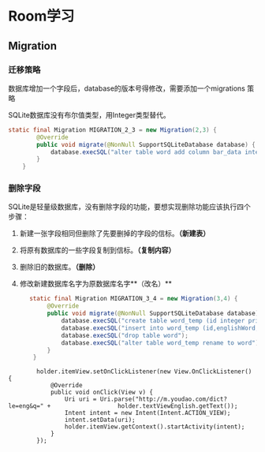 # Room学习

## Migration

### 迁移策略

数据库增加一个字段后，database的版本号得修改，需要添加一个migrations 策略

SQLite数据库没有布尔值类型，用Integer类型替代。

```java
static final Migration MIGRATION_2_3 = new Migration(2,3) {
        @Override
        public void migrate(@NonNull SupportSQLiteDatabase database) {
            database.execSQL("alter table word add column bar_data integer not null default 0");
        }
    }
```

### 删除字段

SQLite是轻量级数据库，没有删除字段的功能，要想实现删除功能应该执行四个步骤：

1. 新建一张字段相同但删除了先要删掉的字段的信标。**（新建表）**

2. 将原有数据库的一些字段复制到信标。**（复制内容）**

3. 删除旧的数据库。**（删除）**

4. 修改新建数据库名字为原数据库名字**（改名）**

```java
      static final Migration MIGRATION_3_4 = new Migration(3,4) {
           @Override
           public void migrate(@NonNull SupportSQLiteDatabase database) {
               database.execSQL("create table word_temp (id integer primary key not null,englishWord TEXT,chineseMeaning text,bar_data integer not null default 0)");
               database.execSQL("insert into word_temp (id,englishWord,chineseMeaning,bar_data) select id,englishWord,chineseMeaning,bar_data from word;");
               database.execSQL("drop table word");
               database.execSQL("alter table word_temp rename to word");
           }
       }
```

   

```
        holder.itemView.setOnClickListener(new View.OnClickListener() {
            @Override
            public void onClick(View v) {
                Uri uri = Uri.parse("http://m.youdao.com/dict?le=eng&q=" +                   holder.textViewEnglish.getText());
                Intent intent = new Intent(Intent.ACTION_VIEW);
                intent.setData(uri);
                holder.itemView.getContext().startActivity(intent);
            }
        });
```
